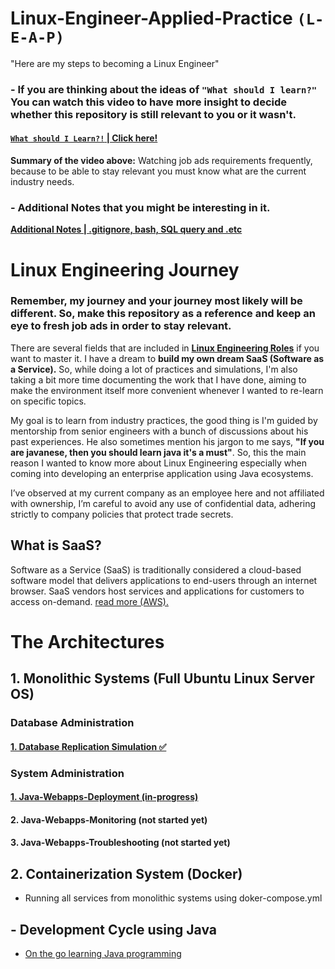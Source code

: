 # Linux-Engineer-Applied-Practice ```(L-E-A-P)```
"Here are my steps to becoming a Linux Engineer"

### - If you are thinking about the ideas of ```"What should I learn?"``` You can watch this video to have more insight to decide whether this repository is still relevant to you or it wasn't.

#### [```What should I Learn?!``` | Click here!](https://www.youtube.com/watch?v=FaFITB2wuUQ)

**Summary of the video above:** Watching job ads requirements frequently, because to be able to stay relevant you must know what are the current industry needs.

### - **Additional Notes** that you might be interesting in it.
[**Additional Notes | .gitignore, bash, SQL query and .etc**](/Additional-Notes/Table-of-Contents.md)

# Linux Engineering Journey
### Remember, my journey and your journey most likely will be different. So, make this repository as a reference and keep an eye to fresh job ads in order to stay relevant.
There are several fields that are included in [**Linux Engineering Roles**](/Linux-Engineer-Applied-Practice/Additional-Notes/Multiple-Linux_Roles_Expertise.md) if you want to master it. I have a dream to **build my own dream SaaS (Software as a Service).** So, while doing a lot of practices and simulations, I'm also taking a bit more time documenting the work that I have done, aiming to make the environment itself more convenient whenever I wanted to re-learn on specific topics.

My goal is to learn from industry practices, the good thing is I'm guided by mentorship from senior engineers with a bunch of discussions about his past experiences. He also sometimes mention his jargon to me says, **"If you are javanese, then you should learn java it's a must"**. So, this the main reason I wanted to know more about Linux Engineering especially when coming into developing an enterprise application using Java ecosystems.

I’ve observed at my current company as an employee here and not affiliated with ownership, I’m careful to avoid any use of confidential data, adhering strictly to company policies that protect trade secrets.

## What is SaaS?
Software as a Service (SaaS) is traditionally considered a cloud-based software model that delivers applications to end-users through an internet browser. SaaS vendors host services and applications for customers to access on-demand. <a href="https://aws.amazon.com/what-is/saas/">read more (AWS).</a>

# The Architectures

## 1. Monolithic Systems (Full Ubuntu Linux Server OS)


### Database Administration
#### [**1. Database Replication Simulation ✅**](/Database-Replication-Simulation/readme.md)

### System Administration
#### [**1. Java-Webapps-Deployment (in-progress)**](/Java-Webapps-Deployment/procedures.md)

#### **2. Java-Webapps-Monitoring (not started yet)**

#### **3. Java-Webapps-Troubleshooting (not started yet)**


## 2. Containerization System (Docker)
- Running all services from monolithic systems using doker-compose.yml

## - Development Cycle using Java
- [On the go learning Java programming](/Java-Development/index.md)